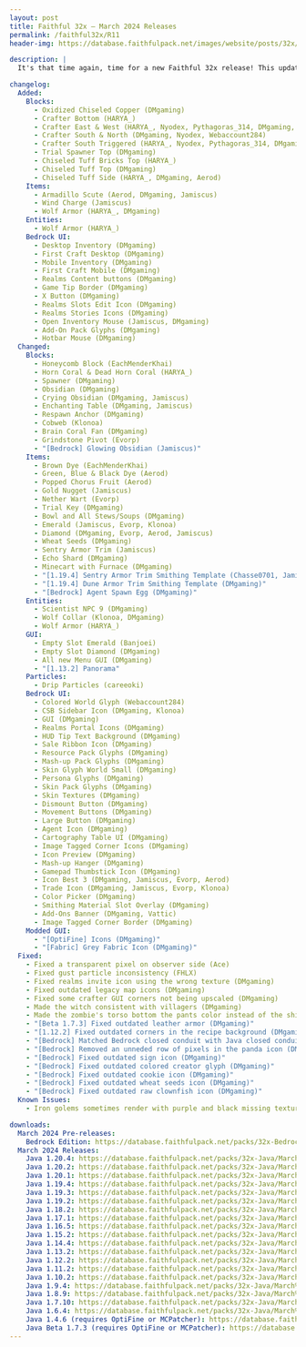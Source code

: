 ```yaml
---
layout: post
title: Faithful 32x – March 2024 Releases
permalink: /faithful32x/R11
header-img: https://database.faithfulpack.net/images/website/posts/32x/R11.jpg

description: |
  It's that time again, time for a new Faithful 32x release! This update adds more support for experimental 1.21 textures, with the wolf armor, armadillo scute, wind charge, and more. This release also gives a much-needed revamp for tons of textures, from less-seen textures like popped chorus fruit and minecart with furnace to iconic textures like the diamond and emerald. Included with all of this is also a whole bunch of new Bedrock UI and a few fixes. We hope you enjoy the update!

changelog:
  Added:
    Blocks:
      - Oxidized Chiseled Copper (DMgaming)
      - Crafter Bottom (HARYA_)
      - Crafter East & West (HARYA_, Nyodex, Pythagoras_314, DMgaming, Webaccount284)
      - Crafter South & North (DMgaming, Nyodex, Webaccount284)
      - Crafter South Triggered (HARYA_, Nyodex, Pythagoras_314, DMgaming, Webaccount284, DMgaming)
      - Trial Spawner Top (DMgaming)
      - Chiseled Tuff Bricks Top (HARYA_)
      - Chiseled Tuff Top (DMgaming)
      - Chiseled Tuff Side (HARYA_, DMgaming, Aerod)
    Items:
      - Armadillo Scute (Aerod, DMgaming, Jamiscus)
      - Wind Charge (Jamiscus)
      - Wolf Armor (HARYA_, DMgaming)
    Entities:
      - Wolf Armor (HARYA_)
    Bedrock UI:
      - Desktop Inventory (DMgaming)
      - First Craft Desktop (DMgaming)
      - Mobile Inventory (DMgaming)
      - First Craft Mobile (DMgaming)
      - Realms Content buttons (DMgaming)
      - Game Tip Border (DMgaming)
      - X Button (DMgaming)
      - Realms Slots Edit Icon (DMgaming)
      - Realms Stories Icons (DMgaming)
      - Open Inventory Mouse (Jamiscus, DMgaming)
      - Add-On Pack Glyphs (DMgaming)
      - Hotbar Mouse (DMgaming)
  Changed:
    Blocks:
      - Honeycomb Block (EachMenderKhai)
      - Horn Coral & Dead Horn Coral (HARYA_)
      - Spawner (DMgaming)
      - Obsidian (DMgaming)
      - Crying Obsidian (DMgaming, Jamiscus)
      - Enchanting Table (DMgaming, Jamiscus)
      - Respawn Anchor (DMgaming)
      - Cobweb (Klonoa)
      - Brain Coral Fan (DMgaming)
      - Grindstone Pivot (Evorp)
      - "[Bedrock] Glowing Obsidian (Jamiscus)"
    Items:
      - Brown Dye (EachMenderKhai)
      - Green, Blue & Black Dye (Aerod)
      - Popped Chorus Fruit (Aerod)
      - Gold Nugget (Jamiscus)
      - Nether Wart (Evorp)
      - Trial Key (DMgaming)
      - Bowl and All Stews/Soups (DMgaming)
      - Emerald (Jamiscus, Evorp, Klonoa)
      - Diamond (DMgaming, Evorp, Aerod, Jamiscus)
      - Wheat Seeds (DMgaming)
      - Sentry Armor Trim (Jamiscus)
      - Echo Shard (DMgaming)
      - Minecart with Furnace (DMgaming)
      - "[1.19.4] Sentry Armor Trim Smithing Template (Chasse0701, Jamiscus)"
      - "[1.19.4] Dune Armor Trim Smithing Template (DMgaming)"
      - "[Bedrock] Agent Spawn Egg (DMgaming)"
    Entities:
      - Scientist NPC 9 (DMgaming)
      - Wolf Collar (Klonoa, DMgaming)
      - Wolf Armor (HARYA_)
    GUI:
      - Empty Slot Emerald (Banjoei)
      - Empty Slot Diamond (DMgaming)
      - All new Menu GUI (DMgaming)
      - "[1.13.2] Panorama"
    Particles:
      - Drip Particles (careeoki)
    Bedrock UI:
      - Colored World Glyph (Webaccount284)
      - CSB Sidebar Icon (DMgaming, Klonoa)
      - GUI (DMgaming)
      - Realms Portal Icons (DMgaming)
      - HUD Tip Text Background (DMgaming)
      - Sale Ribbon Icon (DMgaming)
      - Resource Pack Glyphs (DMgaming)
      - Mash-up Pack Glyphs (DMgaming)
      - Skin Glyph World Small (DMgaming)
      - Persona Glyphs (DMgaming)
      - Skin Pack Glyphs (DMgaming)
      - Skin Textures (DMgaming)
      - Dismount Button (DMgaming)
      - Movement Buttons (DMgaming)
      - Large Button (DMgaming)
      - Agent Icon (DMgaming)
      - Cartography Table UI (DMgaming)
      - Image Tagged Corner Icons (DMgaming)
      - Icon Preview (DMgaming)
      - Mash-up Hanger (DMgaming)
      - Gamepad Thumbstick Icon (DMgaming)
      - Icon Best 3 (DMgaming, Jamiscus, Evorp, Aerod)
      - Trade Icon (DMgaming, Jamiscus, Evorp, Klonoa)
      - Color Picker (DMgaming)
      - Smithing Material Slot Overlay (DMgaming)
      - Add-Ons Banner (DMgaming, Vattic)
      - Image Tagged Corner Border (DMgaming)
    Modded GUI:
      - "[OptiFine] Icons (DMgaming)"
      - "[Fabric] Grey Fabric Icon (DMgaming)"
  Fixed:
    - Fixed a transparent pixel on observer side (Ace)
    - Fixed gust particle inconsistency (FHLX)
    - Fixed realms invite icon using the wrong texture (DMgaming)
    - Fixed outdated legacy map icons (DMgaming)
    - Fixed some crafter GUI corners not being upscaled (DMgaming)
    - Made the witch consistent with villagers (DMgaming)
    - Made the zombie's torso bottom the pants color instead of the shirt color (Webaccount284)
    - "[Beta 1.7.3] Fixed outdated leather armor (DMgaming)"
    - "[1.12.2] Fixed outdated corners in the recipe background (DMgaming)"
    - "[Bedrock] Matched Bedrock closed conduit with Java closed conduit (DMgaming)"
    - "[Bedrock] Removed an unneded row of pixels in the panda icon (DMgaming)"
    - "[Bedrock] Fixed outdated sign icon (DMgaming)"
    - "[Bedrock] Fixed outdated colored creator glyph (DMgaming)"
    - "[Bedrock] Fixed outdated cookie icon (DMgaming)"
    - "[Bedrock] Fixed outdated wheat seeds icon (DMgaming)"
    - "[Bedrock] Fixed outdated raw clownfish icon (DMgaming)"
  Known Issues:
    - Iron golems sometimes render with purple and black missing textures on Bedrock Edition. There is currently no known desirable fix for this. If this issue happens to you, rename the file extension from .mcpack to .zip, unzip the pack and use it as a folder.

downloads:
  March 2024 Pre-releases:
    Bedrock Edition: https://database.faithfulpack.net/packs/32x-Bedrock/March%202024/Faithful%2032x%20-%201.20.mcpack
  March 2024 Releases:
    Java 1.20.4: https://database.faithfulpack.net/packs/32x-Java/March%202024/Faithful%2032x%20-%201.20.4.zip
    Java 1.20.2: https://database.faithfulpack.net/packs/32x-Java/March%202024/Faithful%2032x%20-%201.20.2.zip
    Java 1.20.1: https://database.faithfulpack.net/packs/32x-Java/March%202024/Faithful%2032x%20-%201.20.1.zip
    Java 1.19.4: https://database.faithfulpack.net/packs/32x-Java/March%202024/Faithful%2032x%20-%201.19.4.zip
    Java 1.19.3: https://database.faithfulpack.net/packs/32x-Java/March%202024/Faithful%2032x%20-%201.19.3.zip
    Java 1.19.2: https://database.faithfulpack.net/packs/32x-Java/March%202024/Faithful%2032x%20-%201.19.2.zip
    Java 1.18.2: https://database.faithfulpack.net/packs/32x-Java/March%202024/Faithful%2032x%20-%201.18.2.zip
    Java 1.17.1: https://database.faithfulpack.net/packs/32x-Java/March%202024/Faithful%2032x%20-%201.17.1.zip
    Java 1.16.5: https://database.faithfulpack.net/packs/32x-Java/March%202024/Faithful%2032x%20-%201.16.5.zip
    Java 1.15.2: https://database.faithfulpack.net/packs/32x-Java/March%202024/Faithful%2032x%20-%201.15.2.zip
    Java 1.14.4: https://database.faithfulpack.net/packs/32x-Java/March%202024/Faithful%2032x%20-%201.14.4.zip
    Java 1.13.2: https://database.faithfulpack.net/packs/32x-Java/March%202024/Faithful%2032x%20-%201.13.2.zip
    Java 1.12.2: https://database.faithfulpack.net/packs/32x-Java/March%202024/Faithful%2032x%20-%201.12.2.zip
    Java 1.11.2: https://database.faithfulpack.net/packs/32x-Java/March%202024/Faithful%2032x%20-%201.11.2.zip
    Java 1.10.2: https://database.faithfulpack.net/packs/32x-Java/March%202024/Faithful%2032x%20-%201.10.2.zip
    Java 1.9.4: https://database.faithfulpack.net/packs/32x-Java/March%202024/Faithful%2032x%20-%201.9.4.zip
    Java 1.8.9: https://database.faithfulpack.net/packs/32x-Java/March%202024/Faithful%2032x%20-%201.8.9.zip
    Java 1.7.10: https://database.faithfulpack.net/packs/32x-Java/March%202024/Faithful%2032x%20-%201.7.10.zip
    Java 1.6.4: https://database.faithfulpack.net/packs/32x-Java/March%202024/Faithful%2032x%20-%201.6.4.zip
    Java 1.4.6 (requires OptiFine or MCPatcher): https://database.faithfulpack.net/packs/32x-Java/March%202024/Faithful%2032x%20-%201.4.6.zip
    Java Beta 1.7.3 (requires OptiFine or MCPatcher): https://database.faithfulpack.net/packs/32x-Java/March%202024/Faithful%2032x%20-%20b1.7.3.zip
---
```

